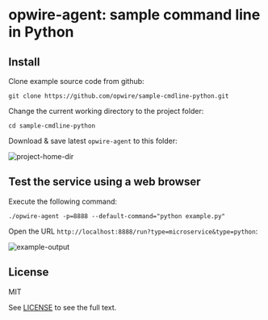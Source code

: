 # opwire-agent: sample command line in Python

## Install

Clone example source code from github:

```shell
git clone https://github.com/opwire/sample-cmdline-python.git
```

Change the current working directory to the project folder:

```shell
cd sample-cmdline-python
```

Download & save latest `opwire-agent` to this folder:

![project-home-dir](https://raw.github.com/opwire/sample-cmdline-python/master/docs/assets/images/ls.png)

## Test the service using a web browser

Execute the following command:

```shell
./opwire-agent -p=8888 --default-command="python example.py"
```

Open the URL `http://localhost:8888/run?type=microservice&type=python`:

![example-output](https://raw.github.com/opwire/sample-cmdline-python/master/docs/assets/images/example.png)

## License

MIT

See [LICENSE](LICENSE) to see the full text.
